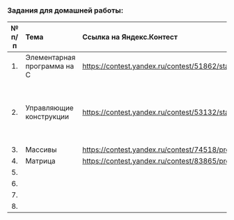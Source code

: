 ### Задания для домашней работы:

|№ п/п|Тема|Ссылка на Яндекс.Контест|Примечание|
|:-:|:-------------|:-----------------------|:--------------|
|1.|Элементарная программа на С|<https://contest.yandex.ru/contest/51862/standings>||
|2.|Управляющие конструкции|<https://contest.yandex.ru/contest/53132/standings>|Задачи "Считалочка" и "Длинные числа" не решаются без использования специализированных структур данных, можно пропустить|
|3.|Массивы|https://contest.yandex.ru/contest/74518/problems/||
|4.|Матрица|https://contest.yandex.ru/contest/83865/problems/C/||
|5.|||
|6.|||
|7.|||
|8.|||
